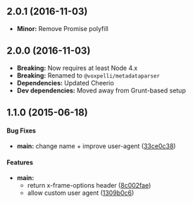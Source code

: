 ## 2.0.1 (2016-11-03)

* **Minor:** Remove Promise polyfill

## 2.0.0 (2016-11-03)

* **Breaking:** Now requires at least Node 4.x
* **Breaking:** Renamed to `@voxpelli/metadataparser`
* **Dependencies:** Updated Cheerio
* **Dev dependencies:** Moved away from Grunt-based setup

## 1.1.0 (2015-06-18)


#### Bug Fixes

* **main:** change name + improve user-agent ([33ce0c38](https://github.com/bloglovin/metadataparser/commit/33ce0c3830125aa78e71d6cafc3e0531c5f903d4))


#### Features

* **main:**
  * return x-frame-options header ([8c002fae](https://github.com/bloglovin/metadataparser/commit/8c002fae494720ded42e5af61cfa45ae4d5971f9))
  * allow custom user agent ([1309b0c6](https://github.com/bloglovin/metadataparser/commit/1309b0c65a24113b78038fdfc292fa6ad0951703))
